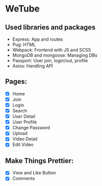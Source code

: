 # WeTube

## Used libraries and packages

- Express: App and routes
- Pug: HTML
- Webpack: Frontend with JS and SCSS
- MongoDB and mongoose: Managing DBs
- Passport: User join, login/out, profile
- Axios: Handling API

## Pages:

- [x] Home
- [x] Join
- [x] Login
- [x] Search
- [x] User Detail
- [x] User Profile
- [x] Change Password
- [x] Upload
- [x] Video Detail
- [x] Edit Video

## Make Things Prettier:

- [x] View and Like Button
- [x] Comments
